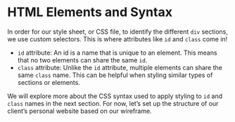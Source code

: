 # HTML Elements and Syntax
In order for our style sheet, or CSS file, to identify the different `div` sections, we use custom selectors. This is where attributes like `id` and `class` come in!

- `id` attribute: An id is a name that is  unique to an element. This means that no two elements can share the same `id`.
- `class` attribute: Unlike the `id` attribute, multiple elements can share the same `class` name. This can be helpful when styling similar types of sections or elements.

We will explore more about the CSS syntax used to apply styling to `id` and `class` names in the next section. For now, let’s set up the structure of our client’s personal website based on our wireframe.